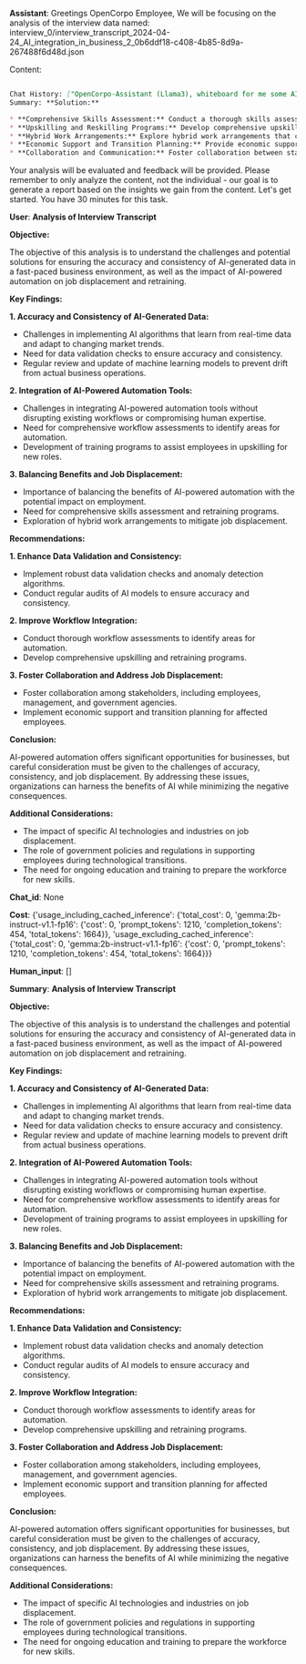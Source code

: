**Assistant**: Greetings OpenCorpo Employee, We will be focusing on the analysis of the interview data named: interview_0/interview_transcript_2024-04-24_AI_integration_in_business_2_0b6ddf18-c408-4b85-8d9a-267488f6d48d.json 


 Content: 

 ```md

 Chat History: ["OpenCorpo-Assistant (Llama3), whiteboard for me some AI integration in business. Propose a solution for business process automation. I will evaluate your answers and give my feedback, then propose a problem to you. You will answer and I will evaluate. Let's now begin. You have 30 minutes.", '**Solution for Business Process Automation:**\n\n**1. Predictive Analytics for Demand Forecasting:**\n\n* Leverage AI algorithms to analyze historical data and predict future demand patterns.\n* Automated forecasting models to generate reliable insights for inventory management and sales forecasting.\n* Enhanced customer experience through personalized product recommendations and stock levels optimized for customer demand.\n\n\n**2. Automated Process Monitoring and Optimization:**\n\n* Implement AI-powered image and video processing for real-time process monitoring.\n* Proactive identification of bottlenecks and performance issues.\n* Optimization of resource allocation and scheduling to maximize efficiency and productivity.\n\n\n**3. Customer Relationship Management:**\n\n* AI-driven chatbots and virtual assistants for personalized customer support.\n* Automated email and notification systems for proactive communication.\n* Sentiment analysis to track customer feedback and improve customer experience.\n\n\n**Problem:**\n\n* How to ensure the accuracy and consistency of AI-generated data in a fast-paced business environment.\n* How to integrate AI-powered automation tools without disrupting existing workflows or compromising human expertise.', "Excellent solutions! Here's my evaluation and feedback:\n\n**Predictive Analytics for Demand Forecasting:**\n\n* Strong focus on leveraging historical data and predictive analytics to drive informed decision-making.\n* The emphasis on personalized product recommendations and optimized stock levels is a great way to enhance customer experience.\n\nFeedback:\nConsider incorporating machine learning algorithms that can learn from real-time data and adapt to changing market trends. This could help improve the accuracy of demand forecasts.\n\n**Automated Process Monitoring and Optimization:**\n\n* Excellent use of AI-powered image and video processing for real-time monitoring.\n* Proactive identification of bottlenecks and performance issues is a great way to optimize resource allocation.\n\nFeedback:\nConsider integrating anomaly detection algorithms that can identify unusual patterns or deviations from normal operating procedures. This could help prevent potential errors or failures.\n\n**Customer Relationship Management:**\n\n* AI-driven chatbots and virtual assistants are an excellent way to provide personalized customer support.\n* Sentiment analysis is a great way to track customer feedback and improve the overall customer experience.\n\nFeedback:\nConsider incorporating natural language processing (NLP) capabilities that can understand nuances in customer sentiment and tone. This could help provide more empathetic and effective responses.\n\n**Problem: Ensuring Accuracy and Consistency of AI-Generated Data**\n\n* This is a crucial challenge in leveraging AI-powered automation tools.\n* Consider implementing data validation checks to ensure accuracy and consistency of AI-generated data.\n* Regularly review and update machine learning models to prevent drift from actual business operations.\n\n**Problem: Integrating AI-Powered Automation Tools**\n\n* This is indeed a common challenge when introducing new technology into existing workflows.\n* Consider conducting thorough workflow assessments to identify areas where automation can be implemented without disrupting human expertise.\n* Develop training programs for employees to upskill in AI-powered automation tools and ensure seamless integration.\n\nNow, I'll propose another problem for you:\n\n**Problem:** How to balance the benefits of AI-powered automation with the potential job displacement and retraining needs of affected employees?\n\nPlease provide your solution.", '**Solution:**\n\n* **Comprehensive Skills Assessment:** Conduct a thorough skills assessment to identify the specific skills and knowledge required for the roles affected by automation.\n* **Upskilling and Reskilling Programs:** Develop comprehensive upskilling and retraining programs to help employees acquire the necessary skills for new roles.\n* **Hybrid Work Arrangements:** Explore hybrid work arrangements that combine human and AI expertise to maintain productivity while mitigating job displacement.\n* **Economic Support and Transition Planning:** Provide economic support and transition planning to help affected employees adjust to new employment landscapes.\n* **Collaboration and Communication:** Foster collaboration between stakeholders, including employees, management, and government agencies, to address concerns and develop a sustainable future workforce.'] 
 Summary: **Solution:**

* **Comprehensive Skills Assessment:** Conduct a thorough skills assessment to identify the specific skills and knowledge required for the roles affected by automation.
* **Upskilling and Reskilling Programs:** Develop comprehensive upskilling and retraining programs to help employees acquire the necessary skills for new roles.
* **Hybrid Work Arrangements:** Explore hybrid work arrangements that combine human and AI expertise to maintain productivity while mitigating job displacement.
* **Economic Support and Transition Planning:** Provide economic support and transition planning to help affected employees adjust to new employment landscapes.
* **Collaboration and Communication:** Foster collaboration between stakeholders, including employees, management, and government agencies, to address concerns and develop a sustainable future workforce. 
``` 


 Your analysis will be evaluated and feedback will be provided. Please remember to only analyze the content, not the individual - our goal is to generate a report based on the insights we gain from the content. Let's get started. You have 30 minutes for this task.

**User**: **Analysis of Interview Transcript**

**Objective:**

The objective of this analysis is to understand the challenges and potential solutions for ensuring the accuracy and consistency of AI-generated data in a fast-paced business environment, as well as the impact of AI-powered automation on job displacement and retraining.

**Key Findings:**

**1. Accuracy and Consistency of AI-Generated Data:**

* Challenges in implementing AI algorithms that learn from real-time data and adapt to changing market trends.
* Need for data validation checks to ensure accuracy and consistency.
* Regular review and update of machine learning models to prevent drift from actual business operations.

**2. Integration of AI-Powered Automation Tools:**

* Challenges in integrating AI-powered automation tools without disrupting existing workflows or compromising human expertise.
* Need for comprehensive workflow assessments to identify areas for automation.
* Development of training programs to assist employees in upskilling for new roles.

**3. Balancing Benefits and Job Displacement:**

* Importance of balancing the benefits of AI-powered automation with the potential impact on employment.
* Need for comprehensive skills assessment and retraining programs.
* Exploration of hybrid work arrangements to mitigate job displacement.

**Recommendations:**

**1. Enhance Data Validation and Consistency:**

* Implement robust data validation checks and anomaly detection algorithms.
* Conduct regular audits of AI models to ensure accuracy and consistency.

**2. Improve Workflow Integration:**

* Conduct thorough workflow assessments to identify areas for automation.
* Develop comprehensive upskilling and retraining programs.

**3. Foster Collaboration and Address Job Displacement:**

* Foster collaboration among stakeholders, including employees, management, and government agencies.
* Implement economic support and transition planning for affected employees.

**Conclusion:**

AI-powered automation offers significant opportunities for businesses, but careful consideration must be given to the challenges of accuracy, consistency, and job displacement. By addressing these issues, organizations can harness the benefits of AI while minimizing the negative consequences.

**Additional Considerations:**

* The impact of specific AI technologies and industries on job displacement.
* The role of government policies and regulations in supporting employees during technological transitions.
* The need for ongoing education and training to prepare the workforce for new skills.

**Chat_id**: None

**Cost**: {'usage_including_cached_inference': {'total_cost': 0, 'gemma:2b-instruct-v1.1-fp16': {'cost': 0, 'prompt_tokens': 1210, 'completion_tokens': 454, 'total_tokens': 1664}}, 'usage_excluding_cached_inference': {'total_cost': 0, 'gemma:2b-instruct-v1.1-fp16': {'cost': 0, 'prompt_tokens': 1210, 'completion_tokens': 454, 'total_tokens': 1664}}}

**Human_input**: []

**Summary**: **Analysis of Interview Transcript**

**Objective:**

The objective of this analysis is to understand the challenges and potential solutions for ensuring the accuracy and consistency of AI-generated data in a fast-paced business environment, as well as the impact of AI-powered automation on job displacement and retraining.

**Key Findings:**

**1. Accuracy and Consistency of AI-Generated Data:**

* Challenges in implementing AI algorithms that learn from real-time data and adapt to changing market trends.
* Need for data validation checks to ensure accuracy and consistency.
* Regular review and update of machine learning models to prevent drift from actual business operations.

**2. Integration of AI-Powered Automation Tools:**

* Challenges in integrating AI-powered automation tools without disrupting existing workflows or compromising human expertise.
* Need for comprehensive workflow assessments to identify areas for automation.
* Development of training programs to assist employees in upskilling for new roles.

**3. Balancing Benefits and Job Displacement:**

* Importance of balancing the benefits of AI-powered automation with the potential impact on employment.
* Need for comprehensive skills assessment and retraining programs.
* Exploration of hybrid work arrangements to mitigate job displacement.

**Recommendations:**

**1. Enhance Data Validation and Consistency:**

* Implement robust data validation checks and anomaly detection algorithms.
* Conduct regular audits of AI models to ensure accuracy and consistency.

**2. Improve Workflow Integration:**

* Conduct thorough workflow assessments to identify areas for automation.
* Develop comprehensive upskilling and retraining programs.

**3. Foster Collaboration and Address Job Displacement:**

* Foster collaboration among stakeholders, including employees, management, and government agencies.
* Implement economic support and transition planning for affected employees.

**Conclusion:**

AI-powered automation offers significant opportunities for businesses, but careful consideration must be given to the challenges of accuracy, consistency, and job displacement. By addressing these issues, organizations can harness the benefits of AI while minimizing the negative consequences.

**Additional Considerations:**

* The impact of specific AI technologies and industries on job displacement.
* The role of government policies and regulations in supporting employees during technological transitions.
* The need for ongoing education and training to prepare the workforce for new skills.

